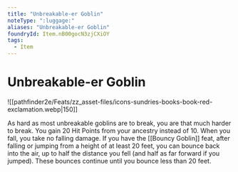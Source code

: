 ```yaml
---
title: "Unbreakable-er Goblin"
noteType: ":luggage:"
aliases: "Unbreakable-er Goblin"
foundryId: Item.nB00gocN3zjCXiOY
tags:
  - Item
---
```


# Unbreakable-er Goblin
![[pathfinder2e/Feats/zz_asset-files/icons-sundries-books-book-red-exclamation.webp|150]]

As hard as most unbreakable goblins are to break, you are that much harder to break. You gain 20 Hit Points from your ancestry instead of 10. When you fall, you take no falling damage. If you have the [[Bouncy Goblin]] feat, after falling or jumping from a height of at least 20 feet, you can bounce back into the air, up to half the distance you fell (and half as far forward if you jumped). These bounces continue until you bounce less than 20 feet.
